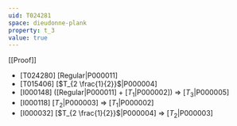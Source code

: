 ```yaml
---
uid: T024281
space: dieudonne-plank
property: t_3
value: true
---
```

[[Proof]]

* [T024280] [Regular|P000011]
* [T015406] [$T_{2 \frac{1}{2}}$|P000004]
* [I000148] ([Regular|P000011] + [$T_1$|P000002]) => [$T_3$|P000005]
* [I000118] [$T_2$|P000003] => [$T_1$|P000002]
* [I000032] [$T_{2 \frac{1}{2}}$|P000004] => [$T_2$|P000003]

